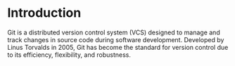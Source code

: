 # Introduction

Git is a distributed version control system (VCS) designed to manage and track changes in source code during software development. Developed by Linus Torvalds in 2005, Git has become the standard for version control due to its efficiency, flexibility, and robustness.
